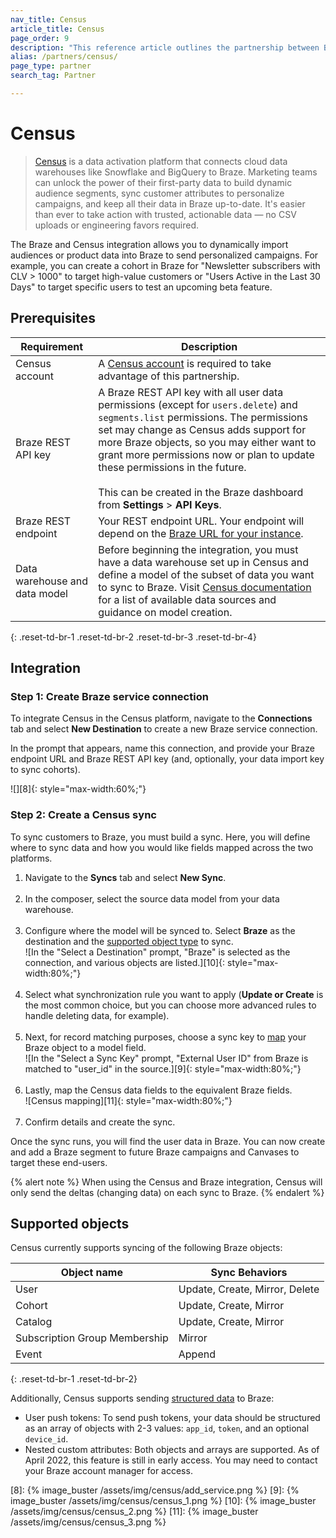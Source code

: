 ```yaml
---
nav_title: Census
article_title: Census
page_order: 9
description: "This reference article outlines the partnership between Braze and Census, a data integration platform that allows you to dynamically create targeted user segments with data from your cloud warehouse."
alias: /partners/census/
page_type: partner
search_tag: Partner

---
```


# Census

> [Census][1] is a data activation platform that connects cloud data warehouses like Snowflake and BigQuery to Braze. Marketing teams can unlock the power of their first-party data to build dynamic audience segments, sync customer attributes to personalize campaigns, and keep all their data in Braze up-to-date. It's easier than ever to take action with trusted, actionable data — no CSV uploads or engineering favors required.

The Braze and Census integration allows you to dynamically import audiences or product data into Braze to send personalized campaigns. For example, you can create a cohort in Braze for "Newsletter subscribers with CLV > 1000" to target high-value customers or "Users Active in the Last 30 Days" to target specific users to test an upcoming beta feature.

## Prerequisites

| Requirement | Description |
| --- | --- |
| Census account | A [Census account][1] is required to take advantage of this partnership. |
| Braze REST API key | A Braze REST API key with all user data permissions (except for `users.delete`) and `segments.list` permissions. The permissions set may change as Census adds support for more Braze objects, so you may either want to grant more permissions now or plan to update these permissions in the future. <br><br> This can be created in the Braze dashboard from **Settings** > **API Keys**. |
| Braze REST endpoint  | Your REST endpoint URL. Your endpoint will depend on the [Braze URL for your instance][2]. |
| Data warehouse and data model | Before beginning the integration, you must have a data warehouse set up in Census and define a model of the subset of data you want to sync to Braze. Visit [Census documentation](https://docs.getcensus.com/destinations/braze) for a list of available data sources and guidance on model creation. |
{: .reset-td-br-1 .reset-td-br-2 .reset-td-br-3 .reset-td-br-4}

## Integration

### Step 1: Create Braze service connection

To integrate Census in the Census platform, navigate to the **Connections** tab and select **New Destination** to create a new Braze service connection.

In the prompt that appears, name this connection, and provide your Braze endpoint URL and Braze REST API key (and, optionally, your data import key to sync cohorts).

![][8]{: style="max-width:60%;"}

### Step 2: Create a Census sync

To sync customers to Braze, you must build a sync. Here, you will define where to sync data and how you would like fields mapped across the two platforms.

1. Navigate to the **Syncs** tab and select **New Sync**.<br><br> 
2. In the composer, select the source data model from your data warehouse.<br><br>
3. Configure where the model will be synced to. Select **Braze** as the destination and the [supported object type](#supported-objects) to sync.<br>![In the "Select a Destination" prompt, "Braze" is selected as the connection, and various objects are listed.][10]{: style="max-width:80%;"}<br><br>
4. Select what synchronization rule you want to apply (**Update or Create** is the most common choice, but you can choose more advanced rules to handle deleting data, for example).<br><br>
5. Next, for record matching purposes, choose a sync key to [map](#supported-objects) your Braze object to a model field.<br>![In the "Select a Sync Key" prompt, "External User ID" from Braze is matched to "user_id" in the source.][9]{: style="max-width:80%;"}<br><br>
6. Lastly, map the Census data fields to the equivalent Braze fields.<br>![Census mapping][11]{: style="max-width:80%;"}<br><br>
7. Confirm details and create the sync. 

Once the sync runs, you will find the user data in Braze. You can now create and add a Braze segment to future Braze campaigns and Canvases to target these end-users. 

{% alert note %}
When using the Census and Braze integration, Census will only send the deltas (changing data) on each sync to Braze. 
{% endalert %}

## Supported objects

Census currently supports syncing of the following Braze objects:

| Object name | Sync Behaviors |
| --- | --- |
| User | Update, Create, Mirror, Delete |
| Cohort | Update, Create, Mirror | 
| Catalog | Update, Create, Mirror |
| Subscription Group Membership | Mirror |
| Event | Append |
{: .reset-td-br-1 .reset-td-br-2}

Additionally, Census supports sending [structured data](https://docs.getcensus.com/destinations/braze#supported-objects) to Braze: 
- User push tokens: To send push tokens, your data should be structured as an array of objects with 2-3 values: `app_id`, `token`, and an optional `device_id`.
- Nested custom attributes: Both objects and arrays are supported. As of April 2022, this feature is still in early access. You may need to contact your Braze account manager for access.

[1]: https://www.getcensus.com/
[2]: {{site.baseurl}}/developer_guide/rest_api/basics/#endpoints
[8]: {% image_buster /assets/img/census/add_service.png %}
[9]: {% image_buster /assets/img/census/census_1.png %}
[10]: {% image_buster /assets/img/census/census_2.png %}
[11]: {% image_buster /assets/img/census/census_3.png %}